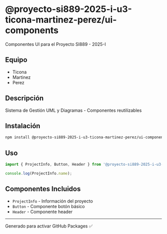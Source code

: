 # @proyecto-si889-2025-i-u3-ticona-martinez-perez/ui-components

Componentes UI para el Proyecto SI889 - 2025-I

## Equipo
- Ticona
- Martinez  
- Perez

## Descripción
Sistema de Gestión UML y Diagramas - Componentes reutilizables

## Instalación
```bash
npm install @proyecto-si889-2025-i-u3-ticona-martinez-perez/ui-components
```

## Uso
```javascript
import { ProjectInfo, Button, Header } from '@proyecto-si889-2025-i-u3-ticona-martinez-perez/ui-components';

console.log(ProjectInfo.name);
```

## Componentes Incluidos
- `ProjectInfo` - Información del proyecto
- `Button` - Componente botón básico  
- `Header` - Componente header

---
Generado para activar GitHub Packages ✅
